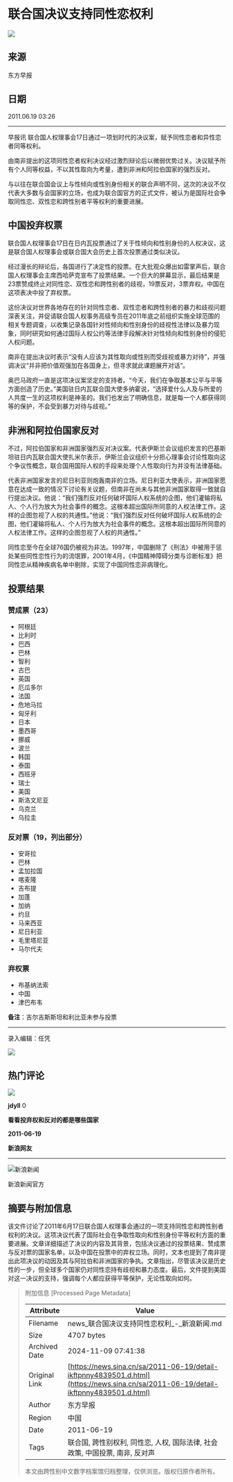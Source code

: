 # 联合国决议支持同性恋权利

![](//n.sinaimg.cn/default/622af858/20181010/default_avatar.jpg)

## 来源
东方早报

## 日期
2011.06.19 03:26

---

早报讯 联合国人权理事会17日通过一项划时代的决议案，赋予同性恋者和异性恋者同等权利。

由南非提出的这项同性恋者权利决议经过激烈辩论后以微弱优势过关。决议赋予所有个人同等权益，不以其性取向为考量，遭到非洲和阿拉伯国家的强烈反对。

与以往在联合国会议上与性倾向或性别身份相关的联合声明不同，这次的决议不仅代表大多数与会国家的立场，也成为联合国官方的正式文件，被认为是国际社会争取同性恋、双性恋和跨性别者平等权利的重要进展。

## 中国投弃权票

联合国人权理事会17日在日内瓦投票通过了关于性倾向和性别身份的人权决议，这是联合国人权理事会或联合国大会历史上首次投票通过类似决议。

经过漫长的辩论后，各国进行了决定性的投票。在大批观众爆出如雷掌声后，联合国人权理事会主席西哈萨克宣布了投票结果。一个巨大的屏幕显示，最后结果是23票赞成终止对同性恋、双性恋和跨性别者的歧视，19票反对，3票弃权。中国在这项表决中投了弃权票。

这份决议对世界各地存在的针对同性恋者、双性恋者和跨性别者的暴力和歧视问题深表关注，并促请联合国人权事务高级专员在2011年底之前组织实施全球范围的相关专题调查，以收集记录各国针对性倾向和性别身份的歧视性法律以及暴力现象，同时研究如何通过国际人权公约等法律手段解决针对性倾向和性别身份的侵犯人权问题。

南非在提出决议时表示“没有人应该为其性取向或性别而受歧视或暴力对待”，并强调决议“并非把价值观强加在各国身上，但寻求就此课题展开对话”。

奥巴马政府一直是这项决议案坚定的支持者。“今天，我们在争取基本公平与平等方面创造了历史。”美国驻日内瓦联合国大使多纳霍说，“选择爱什么人及与所爱的人共度一生的这项权利是神圣的。我们也发出了明确信息，就是每一个人都获得同等的保护，不会受到暴力对待与歧视。”

## 非洲和阿拉伯国家反对

不过，阿拉伯国家和非洲国家强烈反对决议案。代表伊斯兰会议组织发言的巴基斯坦驻日内瓦联合国大使扎米尔表示，伊斯兰会议组织十分担心理事会讨论性取向这个争议性概念，联合国用国际人权的手段来处理个人性取向行为并没有法律基础。

代表非洲国家发言的尼日利亚则炮轰南非的立场。尼日利亚大使表示，非洲国家愿意在达成一致的情况下讨论有关议题，但南非在尚未与其他非洲国家取得一致就自行提出决议。他说：“我们强烈反对任何破坏国际人权系统的企图，他们灌输将私人、个人行为放大为社会事件的概念。这根本超出国际所同意的人权法律工作。这样的企图忽视了人权的共通性。”他说：“我们强烈反对任何破坏国际人权系统的企图，他们灌输将私人、个人行为放大为社会事件的概念。这根本超出国际所同意的人权法律工作。这样的企图忽视了人权的共通性。”

同性恋至今在全球76国仍被视为非法。1997年，中国删除了《刑法》中被用于惩处某些同性恋性行为的流氓罪，2001年4月，《中国精神障碍分类与诊断标准》把同性恋从精神疾病名单中剔除，实现了中国同性恋非病理化。

## 投票结果

### 赞成票（23）

- 阿根廷
- 比利时
- 巴西
- 巴林
- 智利
- 古巴
- 英国
- 厄瓜多尔
- 法国
- 危地马拉
- 匈牙利
- 日本
- 墨西哥
- 挪威
- 波兰
- 韩国
- 泰国
- 西班牙
- 瑞士
- 美国
- 斯洛文尼亚
- 乌克兰
- 乌拉圭

### 反对票（19，列出部分）

- 安哥拉
- 巴林
- 孟加拉国
- 喀麦隆
- 吉布提
- 加蓬
- 加纳
- 约旦
- 马来西亚
- 尼日利亚
- 毛里塔尼亚
- 马尔代夫

### 弃权票

- 布基纳法索
- 中国
- 津巴布韦

**备注**：吉尔吉斯斯坦和利比亚未参与投票

---

录入编辑：任凭

![](//n.sinaimg.cn/default/2fb77759/20151125/320X320.png)

## 热门评论

![](https://tp3.sinaimg.cn/1290751150/50/0/1)

**jdyll** 0

**看看投弃权和反对的都是哪些国家**

**2011-06-19**

**新浪网友**

---

![新浪新闻](https://n.sinaimg.cn/default/80905340/20200331/sinalogo.png)

新浪新闻官方

## 摘要与附加信息

<!-- tcd_abstract -->
该文件讨论了2011年6月17日联合国人权理事会通过的一项支持同性恋和跨性别者权利的决议。这项决议代表了国际社会在争取性取向和性别身份平等权利方面的重要进展。文章详细描述了决议的内容及其背景，包括决议通过的投票结果、赞成票与反对票的国家名单，以及中国在投票中的弃权立场。同时，文本也提到了南非提出此项决议的动因及其与阿拉伯和非洲国家的争执。文章指出，尽管该决议是历史性的一步，但全球多个国家仍对同性恋持有歧视和暴力态度。最后，文件提到美国对这一决议的支持，强调每个人都应获得平等保护，无论性取向如何。
<!-- tcd_abstract_end -->

> 附加信息 [Processed Page Metadata]
>
> | Attribute       | Value                                  |
> |-----------------|----------------------------------------|
> | Filename        | news_联合国决议支持同性恋权利_-_新浪新闻.md                             |
> | Size            | 4707 bytes                           |
> | Archived Date   | 2024-11-09 07:41:38                             |
> | Original Link   | [https://news.sina.cn/sa/2011-06-19/detail-ikftpnny4839501.d.html](https://news.sina.cn/sa/2011-06-19/detail-ikftpnny4839501.d.html)                       |
> | Author          | 东方早报                               |
> | Region          | 中国                               |
> | Date            | 2011-06-19                                 |
> | Tags            | 联合国, 跨性别权利, 同性恋, 人权, 国际法律, 社会政策, 中国投票, 南非, 反对声                                 |
>
> 本文由跨性别中文数字档案馆归档整理，仅供浏览。版权归原作者所有。
>